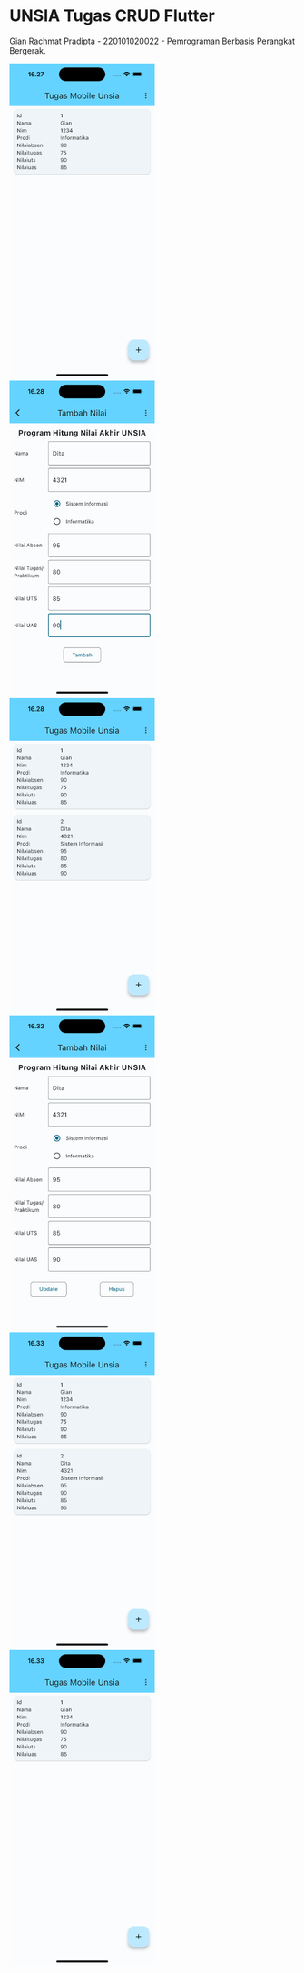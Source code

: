 # UNSIA Tugas CRUD Flutter

Gian Rachmat Pradipta - 220101020022 - Pemrograman Berbasis Perangkat Bergerak.

<img src="screenshot/list.png" width="256">
<img src="screenshot/tambah.png" width="256">
<img src="screenshot/hasil_tambah.png" width="256">
<img src="screenshot/update.png" width="256">
<img src="screenshot/hasil_update.png" width="256">
<img src="screenshot/hasil_hapus.png" width="256">
